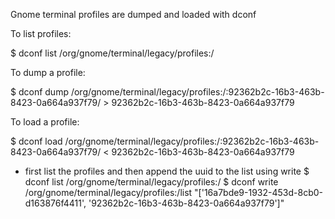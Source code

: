 Gnome terminal profiles are dumped and loaded with dconf

To list profiles:

$ dconf list /org/gnome/terminal/legacy/profiles:/

To dump a profile:

$ dconf dump /org/gnome/terminal/legacy/profiles:/:92362b2c-16b3-463b-8423-0a664a937f79/ > 92362b2c-16b3-463b-8423-0a664a937f79

To load a profile:

$ dconf load /org/gnome/terminal/legacy/profiles:/:92362b2c-16b3-463b-8423-0a664a937f79/ < 92362b2c-16b3-463b-8423-0a664a937f79

- first list the profiles and then append the uuid to the list using write
$ dconf list /org/gnome/terminal/legacy/profiles:/
$ dconf write /org/gnome/terminal/legacy/profiles:/list "['16a7bde9-1932-453d-8cb0-d163876f4411', '92362b2c-16b3-463b-8423-0a664a937f79']"
